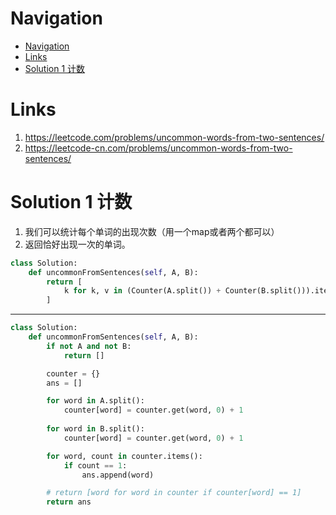 # Navigation
- [Navigation](#navigation)
- [Links](#links)
- [Solution 1 计数](#solution-1-%e8%ae%a1%e6%95%b0)

# Links
1. https://leetcode.com/problems/uncommon-words-from-two-sentences/
2. https://leetcode-cn.com/problems/uncommon-words-from-two-sentences/


# Solution 1 计数
1. 我们可以统计每个单词的出现次数（用一个map或者两个都可以）
2. 返回恰好出现一次的单词。
```python
class Solution:
    def uncommonFromSentences(self, A, B):
        return [
            k for k, v in (Counter(A.split()) + Counter(B.split())).items() if v == 1
        ]
```
---
```python
class Solution:
    def uncommonFromSentences(self, A, B):
        if not A and not B:
            return []

        counter = {}
        ans = []

        for word in A.split():
            counter[word] = counter.get(word, 0) + 1
        
        for word in B.split():
            counter[word] = counter.get(word, 0) + 1

        for word, count in counter.items():
            if count == 1:
                ans.append(word)

        # return [word for word in counter if counter[word] == 1]
        return ans
```